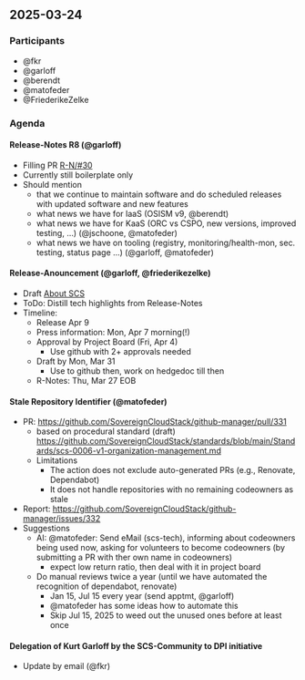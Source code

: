 ## 2025-03-24

### Participants

- @fkr
- @garloff
- @berendt
- @matofeder
- @FriederikeZelke

### Agenda

#### Release-Notes R8 (@garloff)
- Filling PR [R-N/#30](https://github.com/SovereignCloudStack/release-notes/pull/30)
- Currently still boilerplate only
- Should mention
    - that we continue to maintain software and do scheduled releases with updated software and new features
    - what news we have for IaaS (OSISM v9, @berendt)
    - what news we have for KaaS (ORC vs CSPO, new versions, improved testing, ...) (@jschoone, @matofeder)
    - what news we have on tooling (registry, monitoring/health-mon, sec. testing, status page ...) (@garloff, @matofeder)

#### Release-Anouncement (@garloff, @friederikezelke)
- Draft [About SCS](https://input.scs.community/VFsKu9cSSkuV7mSh_vp5Ww#)
- ToDo: Distill tech highlights from Release-Notes
- Timeline:
    - Release Apr 9
    - Press information: Mon, Apr 7 morning(!)
    - Approval by Project Board (Fri, Apr 4)
        - Use github with 2+ approvals needed
    - Draft by Mon, Mar 31
        - Use to github then, work on hedgedoc till then
    - R-Notes: Thu, Mar 27 EOB

#### Stale Repository Identifier (@matofeder)
- PR: https://github.com/SovereignCloudStack/github-manager/pull/331
    - based on procedural standard (draft) https://github.com/SovereignCloudStack/standards/blob/main/Standards/scs-0006-v1-organization-management.md
    - Limitations
        - The action does not exclude auto-generated PRs (e.g., Renovate, Dependabot)
        - It does not handle repositories with no remaining codeowners as stale
- Report: https://github.com/SovereignCloudStack/github-manager/issues/332
- Suggestions
    - AI: @matofeder: Send eMail (scs-tech), informing about codeowners being used now, asking for volunteers to become codeowners (by submitting a PR with ther own name in codeowners)
        - expect low return ratio, then deal with it in project board
    - Do manual reviews twice a year (until we have automated the recognition of dependabot, renovate)
        - Jan 15, Jul 15 every year (send apptmt, @garloff)
        - @matofeder has some ideas how to automate this
        - Skip Jul 15, 2025 to weed out the unused ones before at least once

#### Delegation of Kurt Garloff by the SCS-Community to DPI initiative
- Update by email (@fkr)
